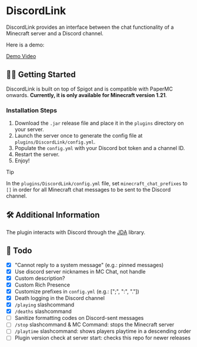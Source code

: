 # DiscordLink

DiscordLink provides an interface between the chat functionality of a Minecraft server and a Discord channel.

Here is a demo:

[Demo Video](https://github.com/Urpagin/DiscordLink/assets/72459611/ea6bf913-1dd4-4ba0-9f50-2040549207d3)

## 🏃‍♂️ Getting Started

DiscordLink is built on top of Spigot and is compatible with PaperMC onwards. **Currently, it is only available for Minecraft version 1.21**.

### Installation Steps

1. Download the `.jar` release file and place it in the `plugins` directory on your server.
2. Launch the server once to generate the config file at `plugins/DiscordLink/config.yml`.
3. Populate the `config.yml` with your Discord bot token and a channel ID.
4. Restart the server.
5. Enjoy!

> [!TIP]
> In the `plugins/DiscordLink/config.yml` file, set `minecraft_chat_prefixes` to `[]` in order for all Minecraft chat messages to be sent to the Discord channel.

## 🛠️ Additional Information

The plugin interacts with Discord through the [JDA](https://github.com/discord-jda/JDA) library.

## 📝 Todo

- [x] "Cannot reply to a system message" (e.g.: pinned messages)
- [x] Use discord server nicknames in MC Chat, not handle
- [x] Custom description?
- [x] Custom Rich Presence
- [x] Customize prefixes in `config.yml` (e.g.: [";", ":", "."])
- [x] Death logging in the Discord channel
- [x] `/playing` slashcommand
- [x] `/deaths` slashcommand
- [ ] Sanitize formatting codes on Discord-sent messages
- [ ] `/stop` slashcommand & MC Command: stops the Minecraft server
- [ ] `/playtime` slashcommand: shows players playtime in a descending order
- [ ] Plugin version check at server start: checks this repo for newer releases
